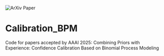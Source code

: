 ![ArXiv Paper](https://arxiv.org/abs/2412.10658)

# Calibration_BPM
Code for papers accepted by AAAI 2025: Combining Priors with Experience: Confidence Calibration Based on Binomial Process Modeling
